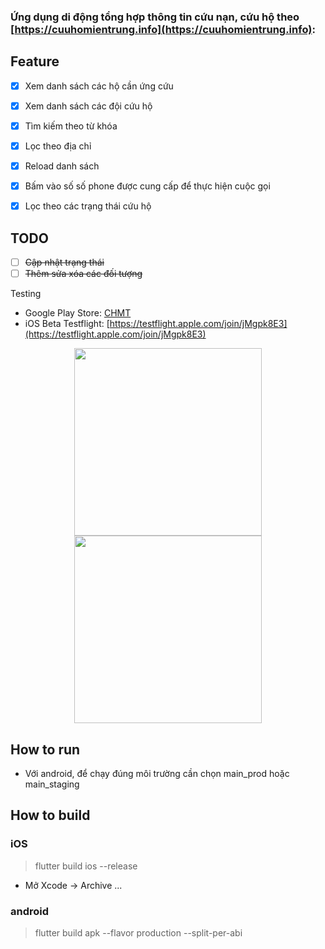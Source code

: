 ### Ứng dụng di động tổng hợp thông tin cứu nạn, cứu hộ theo [https://cuuhomientrung.info](https://cuuhomientrung.info):

## Feature
- [x] Xem danh sách các hộ cần ứng cứu
- [x] Xem danh sách các đội cứu hộ
- [x] Tìm kiếm theo từ khóa
- [x] Lọc theo địa chỉ
- [x] Reload danh sách
- [x] Bấm vào số số phone được cung cấp để thực hiện cuộc gọi
- [x] Lọc theo các trạng thái cứu hộ


## TODO
- [ ] <s>Cập nhật trạng thái</s>
- [ ] <s>Thêm sửa xóa các đối tượng</s>

Testing
- Google Play Store: [CHMT](https://play.google.com/store/apps/details?id=info.cuuhomientrung.chmt)
- iOS Beta Testflight: [https://testflight.apple.com/join/jMgpk8E3](https://testflight.apple.com/join/jMgpk8E3)

 <p align="center">
  <img src="https://user-images.githubusercontent.com/5656118/98765030-b8e42180-240f-11eb-99d3-4894d73fc548.png" width="300" >
  <img src="https://user-images.githubusercontent.com/5656118/98765068-cef1e200-240f-11eb-9e21-681a478ec996.png" width="300" >
</p>

## How to run
- Với android, để chạy đúng môi trường cần chọn main_prod hoặc main_staging

## How to build
### iOS
> flutter build ios --release
- Mở Xcode -> Archive ...

### android
> flutter build apk --flavor production  --split-per-abi
